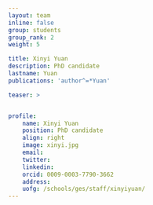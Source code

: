 ```yaml
---
layout: team
inline: false
group: students
group_rank: 2
weight: 5

title: Xinyi Yuan
description: PhD candidate
lastname: Yuan
publications: 'author^=*Yuan'

teaser: >


profile:
    name: Xinyi Yuan
    position: PhD candidate
    align: right
    image: xinyi.jpg
    email: 
    twitter:
    linkedin:
    orcid: 0009-0003-7790-3662
    address:
    uofg: /schools/ges/staff/xinyiyuan/
---
```


